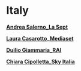 # Italy

[**Andrea Salerno_La Sept**](Italy%202724b6c9c50780f988fde49d9755f91e/Andrea%20Salerno_La%20Sept%202724b6c9c507801bbef8f8a40ecdc313.md)

[**Laura Casarotto_Mediaset**](Italy%202724b6c9c50780f988fde49d9755f91e/Laura%20Casarotto_Mediaset%202724b6c9c5078015bdacfdd34c973537.md)

[**Duilio Giammaria_RAI**](Italy%202724b6c9c50780f988fde49d9755f91e/Duilio%20Giammaria_RAI%202724b6c9c50780c4a6f7ff66cd5e657c.md)

[**Chiara Cipolletta_Sky Italia**](Italy%202724b6c9c50780f988fde49d9755f91e/Chiara%20Cipolletta_Sky%20Italia%202724b6c9c507809ab999dfdf758bf9f4.md)